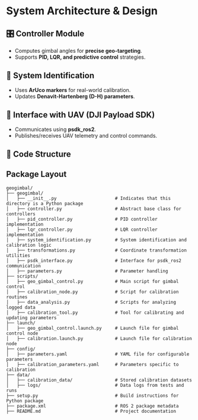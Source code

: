<!-- ## 📜 **`docs/design.md`** -->
# System Architecture & Design

## 🎛️ Controller Module
- Computes gimbal angles for **precise geo-targeting**.
- Supports **PID, LQR, and predictive control** strategies.

## 🎯 System Identification
- Uses **ArUco markers** for real-world calibration.
- Updates **Denavit-Hartenberg (D-H) parameters**.

## 🔗 Interface with UAV (DJI Payload SDK)
- Communicates using **psdk_ros2**.
- Publishes/receives UAV telemetry and control commands.

## 📂 Code Structure

## Package Layout

```plaintext
geogimbal/
├── geogimbal/
│   ├── __init__.py                      # Indicates that this directory is a Python package
│   ├── controller.py                    # Abstract base class for controllers
│   ├── pid_controller.py                # PID controller implementation
│   ├── lqr_controller.py                # LQR controller implementation
│   ├── system_identification.py         # System identification and calibration logic
│   ├── transformations.py               # Coordinate transformation utilities
│   ├── psdk_interface.py                # Interface for psdk_ros2 communication
│   ├── parameters.py                    # Parameter handling
├── scripts/
│   ├── geo_gimbal_control.py            # Main script for gimbal control
│   ├── calibration_node.py              # Script for calibration routines
│   ├── data_analysis.py                 # Scripts for analyzing logged data
│   ├── calibration_tool.py              # Tool for calibrating and updating parameters
├── launch/
│   ├── geo_gimbal_control.launch.py     # Launch file for gimbal control node
│   ├── calibration.launch.py            # Launch file for calibration node
├── config/
│   ├── parameters.yaml                  # YAML file for configurable parameters
│   ├── calibration_parameters.yaml      # Parameters specific to calibration
├── data/
│   ├── calibration_data/                # Stored calibration datasets
│   ├── logs/                            # Data logs from tests and runs
├── setup.py                             # Build instructions for Python package
├── package.xml                          # ROS 2 package metadata
├── README.md                            # Project documentation

```
<!-- 
geogimbal/
├── geogimbal/                  # Main Package Directory
│   ├── controllers/            # Gimbal Controllers (C++)
│   │   ├── base_controller.hpp
│   │   ├── base_controller.cpp
│   │   ├── pid_controller.hpp
│   │   ├── pid_controller.cpp
│   │   ├── lqr_controller.hpp
│   │   ├── lqr_controller.cpp
│   │   ├── predictive_controller.hpp
│   │   ├── predictive_controller.cpp
│   │   ├── factory.hpp          # Factory Pattern to Choose Controller
│   │
│   ├── uav_interfaces/         # UAV Communication Abstraction Layer (C++)
│   │   ├── base_uav_interface.hpp
│   │   ├── base_uav_interface.cpp
│   │   ├── dji_psdk_interface.hpp
│   │   ├── dji_psdk_interface.cpp
│   │   ├── px4_interface.hpp     # Future support for PX4
│   │   ├── px4_interface.cpp
│   │   ├── ardupilot_interface.hpp  # Future support for ArduPilot
│   │   ├── ardupilot_interface.cpp
│   │
│   ├── system_identification/  # Calibration and system modeling (Python)
│   │   ├── __init__.py
│   │   ├── aruco_calibration.py
│   │   ├── transformation_utils.py
│   │   ├── dh_parameter_estimation.py
│   │
│   ├── nodes/                  # ROS 2 Nodes
│   │   ├── gimbal_control_node.cpp  # Main C++ node for real-time control
│   │   ├── calibration_node.py      # Python-based calibration
│   │   ├── mock_publisher_node.py   # Mock ROS publisher (Python)
│   │   ├── mock_service_node.py     # Mock ROS service (Python)
│   │
│   ├── utils/                  # Utility Scripts
│   │   ├── logging_util.py
│   │   ├── ros_param_loader.py
│   │   ├── test_data_generator.py  # Generates mock test data
│   │
├── scripts/                     # Python-based scripts
│   ├── run_gimbal_control.py
│   ├── calibrate_gimbal.py
│
├── config/                      # YAML Configuration Files
│   ├── parameters.yaml          # Controller & UAV params
│   ├── calibration.yaml         # Calibration parameters
│   ├── test_parameters.yaml     # Parameters for testing & mock setup
│
├── launch/                      # Launch Files
│   ├── gimbal_control.launch.py
│   ├── calibration.launch.py
│   ├── mock_test.launch.py       # Launches mock test environment
│
├── tests/                       # Unit and Integration Tests
│   ├── unit_tests/              # Unit Tests (GTest for C++, PyTest for Python)
│   │   ├── test_controllers.cpp
│   │   ├── test_uav_interfaces.cpp
│   │   ├── test_system_identification.py
│   │
│   ├── integration_tests/       # Integration Tests with Mock Data
│   │   ├── test_mock_gimbal_control.py
│   │   ├── test_mock_uav_interface.py
│   │   ├── test_ros_message_passing.py
│
├── docs/                        # Documentation
│   ├── README.md
│   ├── project_overview.md
│   ├── api_reference.md
│   ├── test_plan.md             # Detailed test plan and procedures
│
├── setup.py                     # ROS 2 Python Package Setup
├── package.xml                  # ROS 2 Metadata
├── CMakeLists.txt               # C++ and Python build system -->
